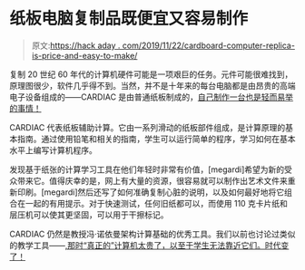 # 纸板电脑复制品既便宜又容易制作

> 原文:[https://hack aday . com/2019/11/22/cardboard-computer-replica-is-price-and-easy-to-make/](https://hackaday.com/2019/11/22/cardboard-computer-replica-is-cheap-and-easy-to-make/)

复制 20 世纪 60 年代的计算机硬件可能是一项艰巨的任务。元件可能很难找到，原理图很少，软件几乎得不到。当然，并不是十年来的每台电脑都是由昂贵的高端电子设备组成的——CARDIAC 是由普通纸板制成的，[自己制作一台也是轻而易举的事情！](https://www.instructables.com/id/CARDIAC-CARDboard-Illustrative-Aid-to-Computation-/)

CARDIAC 代表纸板辅助计算。它由一系列滑动的纸板部件组成，是计算原理的基本指南。通过使用铅笔和相关的指南，学生可以运行简单的程序，学习如何在基本水平上编写计算机程序。

发现基于纸张的计算学习工具在他们年轻时非常有价值，[megardi]希望为新的受众带来它。值得庆幸的是，网上有大量的资源，很容易就可以制作出艺术文件来重新印刷。[megardi]然后还写了如何准确复制心脏的说明，以及如何最好地将它组合在一起的有用提示。对于快速测试，任何旧纸都可以，而使用 110 克卡片纸和层压机可以使其更坚固，可以用于干擦标记。

CARDIAC 仍然是教授冯·诺依曼架构计算基础的优秀工具。我们以前也讨论过类似的教学工具——[,那时“真正的”计算机太贵了，以至于学生无法靠近它们。时代变了！](https://hackaday.com/2017/10/13/computers-that-never-were/)